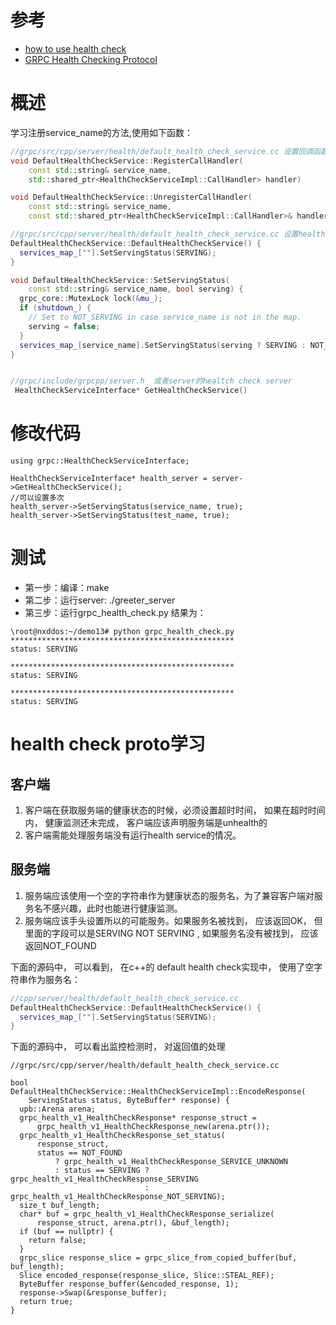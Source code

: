 # 参考
- [how to use health check](https://github.com/grpc/grpc/issues/13962)
- [GRPC Health Checking Protocol](https://github.com/grpc/grpc/blob/master/doc/health-checking.md)
# 概述
学习注册service_name的方法,使用如下函数：
```c++
//grpc/src/cpp/server/health/default_health_check_service.cc 设置回调函数。
void DefaultHealthCheckService::RegisterCallHandler(
    const std::string& service_name,
    std::shared_ptr<HealthCheckServiceImpl::CallHandler> handler)

void DefaultHealthCheckService::UnregisterCallHandler(
    const std::string& service_name,
    const std::shared_ptr<HealthCheckServiceImpl::CallHandler>& handler)

//grpc/src/cpp/server/health/default_health_check_service.cc 设置health check的service name
DefaultHealthCheckService::DefaultHealthCheckService() {
  services_map_[""].SetServingStatus(SERVING);
}

void DefaultHealthCheckService::SetServingStatus(
    const std::string& service_name, bool serving) {
  grpc_core::MutexLock lock(&mu_);
  if (shutdown_) {
    // Set to NOT_SERVING in case service_name is not in the map.
    serving = false;
  }
  services_map_[service_name].SetServingStatus(serving ? SERVING : NOT_SERVING);
}


//grpc/include/grpcpp/server.h  或者server的healtch check server
 HealthCheckServiceInterface* GetHealthCheckService() 
```
# 修改代码
```
using grpc::HealthCheckServiceInterface;

HealthCheckServiceInterface* health_server = server->GetHealthCheckService();
//可以设置多次
health_server->SetServingStatus(service_name, true);
health_server->SetServingStatus(test_name, true);
```
# 测试
- 第一步：编译：make
- 第二步：运行server: ./greeter_server
- 第三步：运行grpc_health_check.py
结果为：
```
\root@nxddos:~/demo13# python grpc_health_check.py
**************************************************
status: SERVING

**************************************************
status: SERVING

**************************************************
status: SERVING
```
# health check proto学习
## 客户端
1. 客户端在获取服务端的健康状态的时候，必须设置超时时间， 如果在超时时间内， 健康监测还未完成， 客户端应该声明服务端是unhealth的
2. 客户端需能处理服务端没有运行health service的情况。 
## 服务端
1. 服务端应该使用一个空的字符串作为健康状态的服务名，为了兼容客户端对服务名不感兴趣，此时也能进行健康监测。
2. 服务端应该手头设置所以的可能服务。如果服务名被找到， 应该返回OK， 但里面的字段可以是SERVING NOT SERVING , 如果服务名没有被找到， 应该返回NOT_FOUND

下面的源码中， 可以看到， 在c++的 default health check实现中， 使用了空字符串作为服务名：
```c++
//cpp/server/health/default_health_check_service.cc
DefaultHealthCheckService::DefaultHealthCheckService() {
  services_map_[""].SetServingStatus(SERVING);
}

```
下面的源码中， 可以看出监控检测时， 对返回值的处理
```
//grpc/src/cpp/server/health/default_health_check_service.cc

bool DefaultHealthCheckService::HealthCheckServiceImpl::EncodeResponse(
    ServingStatus status, ByteBuffer* response) {
  upb::Arena arena;
  grpc_health_v1_HealthCheckResponse* response_struct =
      grpc_health_v1_HealthCheckResponse_new(arena.ptr());
  grpc_health_v1_HealthCheckResponse_set_status(
      response_struct,
      status == NOT_FOUND
          ? grpc_health_v1_HealthCheckResponse_SERVICE_UNKNOWN
          : status == SERVING ? grpc_health_v1_HealthCheckResponse_SERVING
                              : grpc_health_v1_HealthCheckResponse_NOT_SERVING);
  size_t buf_length;
  char* buf = grpc_health_v1_HealthCheckResponse_serialize(
      response_struct, arena.ptr(), &buf_length);
  if (buf == nullptr) {
    return false;
  }
  grpc_slice response_slice = grpc_slice_from_copied_buffer(buf, buf_length);
  Slice encoded_response(response_slice, Slice::STEAL_REF);
  ByteBuffer response_buffer(&encoded_response, 1);
  response->Swap(&response_buffer);
  return true;
}

```

